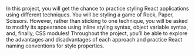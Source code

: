 In this project, you will get the chance to practice styling React applications using different techniques.
You will be styling a game of Rock, Paper, Scissors. However, rather than sticking to one technique, you will be asked to modify its appearance using inline styling syntax, object variable syntax, and, finally, CSS modules!
Throughout the project, you’ll be able to explore the advantages and disadvantages of each approach and practice React naming conventions for style properties.
